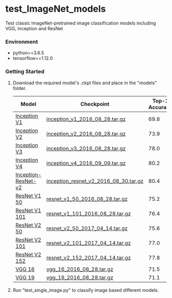# test_ImageNet_models
Test classic ImageNet-pretrained image classification models including VGG, Inception and ResNet
### Environment

- python==3.6.5
- tensorflow==1.12.0


### Getting Started

1. Download the required model's .ckpt files and place in the "models" folder.

   | Model                                                  | Checkpoint                                                   | Top-1 Accuracy | Top-5 Accuracy |
   | ------------------------------------------------------ | ------------------------------------------------------------ | -------------- | -------------- |
   | [Inception V1](http://arxiv.org/abs/1409.4842v1)       | [inception_v1_2016_08_28.tar.gz](http://download.tensorflow.org/models/inception_v1_2016_08_28.tar.gz) | 69.8           | 89.6           |
   | [Inception V2](http://arxiv.org/abs/1502.03167)        | [inception_v2_2016_08_28.tar.gz](http://download.tensorflow.org/models/inception_v2_2016_08_28.tar.gz) | 73.9           | 91.8           |
   | [Inception V3](http://arxiv.org/abs/1512.00567)        | [inception_v3_2016_08_28.tar.gz](http://download.tensorflow.org/models/inception_v3_2016_08_28.tar.gz) | 78.0           | 93.9           |
   | [Inception V4](http://arxiv.org/abs/1602.07261)        | [inception_v4_2016_09_09.tar.gz](http://download.tensorflow.org/models/inception_v4_2016_09_09.tar.gz) | 80.2           | 95.2           |
   | [Inception-ResNet-v2](http://arxiv.org/abs/1602.07261) | [inception_resnet_v2_2016_08_30.tar.gz](http://download.tensorflow.org/models/inception_resnet_v2_2016_08_30.tar.gz) | 80.4           | 95.3           |
   | [ResNet V1 50](https://arxiv.org/abs/1512.03385)       | [resnet_v1_50_2016_08_28.tar.gz](http://download.tensorflow.org/models/resnet_v1_50_2016_08_28.tar.gz) | 75.2           | 92.2           |
   | [ResNet V1 101](https://arxiv.org/abs/1512.03385)      | [resnet_v1_101_2016_08_28.tar.gz](http://download.tensorflow.org/models/resnet_v1_101_2016_08_28.tar.gz) | 76.4           | 92.9           |
   | [ResNet V2 50](https://arxiv.org/abs/1603.05027)       | [resnet_v2_50_2017_04_14.tar.gz](http://download.tensorflow.org/models/resnet_v2_50_2017_04_14.tar.gz) | 75.6           | 92.8           |
   | [ResNet V2 101](https://arxiv.org/abs/1603.05027)      | [resnet_v2_101_2017_04_14.tar.gz](http://download.tensorflow.org/models/resnet_v2_101_2017_04_14.tar.gz) | 77.0           | 93.7           |
   | [ResNet V2 152](https://arxiv.org/abs/1603.05027)      | [resnet_v2_152_2017_04_14.tar.gz](http://download.tensorflow.org/models/resnet_v2_152_2017_04_14.tar.gz) | 77.8           | 94.1           |
   | [VGG 16](http://arxiv.org/abs/1409.1556.pdf)           | [vgg_16_2016_08_28.tar.gz](http://download.tensorflow.org/models/vgg_16_2016_08_28.tar.gz) | 71.5           | 89.8           |
   | [VGG 19](http://arxiv.org/abs/1409.1556.pdf)           | [vgg_19_2016_08_28.tar.gz](http://download.tensorflow.org/models/vgg_19_2016_08_28.tar.gz) | 71.1           | 89.8           |

2. Run "test_single_image.py" to classify image based different models.


